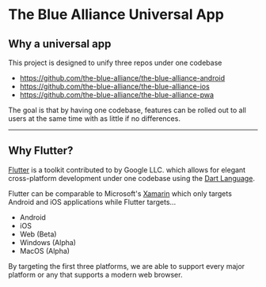 # The Blue Alliance Universal App

## Why a universal app

This project is designed to unify three repos under one codebase

* https://github.com/the-blue-alliance/the-blue-alliance-android
* https://github.com/the-blue-alliance/the-blue-alliance-ios
* https://github.com/the-blue-alliance/the-blue-alliance-pwa

The goal is that by having one codebase, features can be rolled out 
to all users at the same time with as little if no differences.

---

## Why Flutter?

[Flutter](https://flutter.dev/) is a toolkit contributed to by Google LLC.
which allows for elegant cross-platform development under one codebase
using the [Dart Language](https://dart.dev/).

Flutter can be comparable to Microsoft's 
[Xamarin](https://dotnet.microsoft.com/apps/xamarin) which only targets
Android and iOS applications while Flutter targets...

* Android
* iOS
* Web (Beta)
* Windows (Alpha)
* MacOS (Alpha) 

By targeting the first three platforms, we are able to support every major
platform or any that supports a modern web browser.